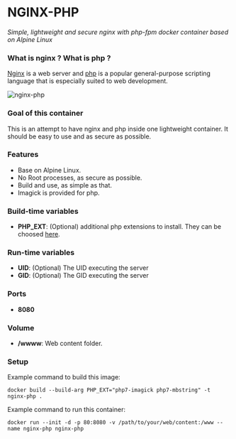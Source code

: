 NGINX-PHP
=========
*Simple, lightweight and secure nginx with php-fpm docker container based on Alpine Linux*

### What is nginx ? What is php ?
[Nginx](http://nginx.org/) is a web server and [php](http://php.net/) is a popular general-purpose scripting language that is especially suited to web development.

![nginx-php](http://i.imgur.com/qZJmMz0.jpg)

### Goal of this container
This is an attempt to have nginx and php inside one lightweight container. It should be easy to use and as secure as possible.

### Features
- Base on Alpine Linux.
- No Root processes, as secure as possible.
- Build and use, as simple as that.
- Imagick is provided for php.

### Build-time variables
- **PHP_EXT**: (Optional) additional php extensions to install. They can be choosed [here](https://pkgs.alpinelinux.org/packages?name=php7-*).

### Run-time variables
- **UID**: (Optional) The UID executing the server
- **GID**: (Optional) The GID executing the server

### Ports
- **8080**

### Volume
- **/wwww**: Web content folder.

### Setup
Example command to build this image:
```
docker build --build-arg PHP_EXT="php7-imagick php7-mbstring" -t nginx-php .
```
Example command to run this container:
```
docker run --init -d -p 80:8080 -v /path/to/your/web/content:/www --name nginx-php nginx-php
```
